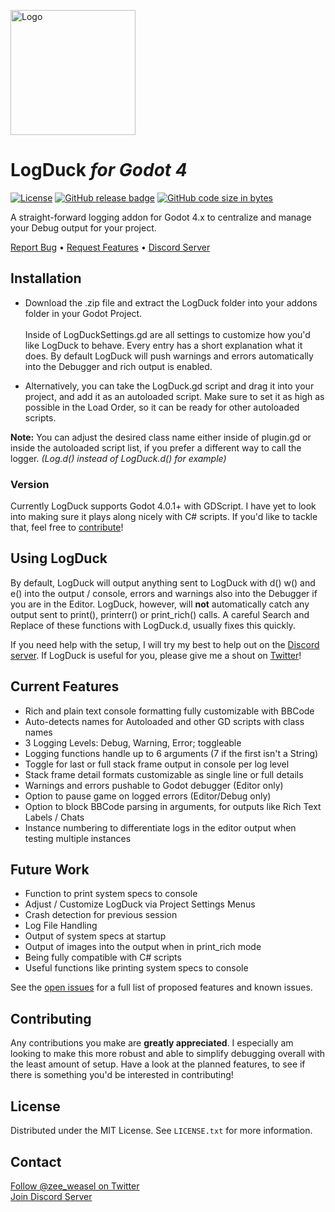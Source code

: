 <a name="readme-top"></a>

<!-- PROJECT SHIELDS -->
<!--
*** I'm using markdown "reference style" links for readability.
*** Reference links are enclosed in brackets [ ] instead of parentheses ( ).
*** See the bottom of this document for the declaration of the reference variables
*** for contributors-url, forks-url, etc. This is an optional, concise syntax you may use.
*** https://www.markdownguide.org/basic-syntax/#reference-style-links
-->

<img src="https://github.com/ZeeWeasel/LogDuck/blob/main/images/icon.png?raw=true" alt="Logo" width="200" height="200">

# LogDuck _for Godot 4_

[![License](https://img.shields.io/github/license/myyk/godot-playlists)](https://github.com/ZeeWeasel/LogDuck/blob/main/LICENSE)
[![GitHub release badge](https://badgen.net/github/release/zeeweasel/logduck)](https://github.com/zeeweasel/logduck/releases/latest)
[![GitHub code size in bytes](https://img.shields.io/github/languages/code-size/zeeweasel/logduck)](https://img.shields.io/github/languages/code-size/zeeweasel/logduck)



A straight-forward logging addon for Godot 4.x to centralize and manage your Debug output for your project.
<br />

<a href="https://github.com/ZeeWeasel/LogDuck/issues/new?labels=bug&template=bug-report---.md">Report Bug</a> • <a href="https://github.com/ZeeWeasel/LogDuck/issues/new?labels=enhancement&template=feature-request---.md">Request Features</a> • <a href="https://discord.gg/XSWkS2fWJc">Discord Server</a>

</div>

## Installation

* Download the .zip file and extract the LogDuck folder into your addons folder in your Godot Project.<br><br>Inside of LogDuckSettings.gd are all settings to customize how you'd like LogDuck to behave. Every entry has a short explanation what it does. By default LogDuck will push warnings and errors automatically into the Debugger and rich output is enabled. 

* Alternatively, you can take the LogDuck.gd script and drag it into your project, and add it as an autoloaded script. 
Make sure to set it as high as possible in the Load Order, so it can be ready for other autoloaded scripts.

**Note:** You can adjust the desired class name either inside of plugin.gd or inside the autoloaded script list, if you prefer a different way to call the logger. _(Log.d() instead of LogDuck.d() for example)_


### Version

Currently LogDuck supports Godot 4.0.1+ with GDScript. I have yet to look into making sure it plays along nicely with C# scripts. If you'd like to tackle that, feel free to <a href="#contributing">contribute</a>!



## Using LogDuck

By default, LogDuck will output anything sent to LogDuck with d() w() and e() into the output / console, errors and warnings also into the Debugger if you are in the Editor. LogDuck, however, will **not** automatically catch any output sent to print(), printerr() or print_rich() calls. A careful Search and Replace of these functions with LogDuck.d, usually fixes this quickly.

If you need help with the setup, I will try my best to help out on the [Discord server](https://discord.gg/XSWkS2fWJc). If LogDuck is useful for you, please give me a shout on [Twitter](https://twitter.com/zee_weasel)!



## Current Features

- Rich and plain text console formatting fully customizable with BBCode
- Auto-detects names for Autoloaded and other GD scripts with class names
- 3 Logging Levels: Debug, Warning, Error; toggleable
- Logging functions handle up to 6 arguments (7 if the first isn't a String)
- Toggle for last or full stack frame output in console per log level
- Stack frame detail formats customizable as single line or full details
- Warnings and errors pushable to Godot debugger (Editor only)
- Option to pause game on logged errors (Editor/Debug only)
- Option to block BBCode parsing in arguments, for outputs like Rich Text Labels / Chats
- Instance numbering to differentiate logs in the editor output when testing multiple instances

## Future Work

- Function to print system specs to console
- Adjust / Customize LogDuck via Project Settings Menus
- Crash detection for previous session
- Log File Handling
- Output of system specs at startup
- Output of images into the output when in print_rich mode
- Being fully compatible with C# scripts
- Useful functions like printing system specs to console

See the [open issues](https://github.com/ZeeWeasel/LogDuck/issues) for a full list of proposed features and known issues.

## Contributing

Any contributions you make are **greatly appreciated**. I especially am looking to make this more robust and able to simplify debugging overall with the least amount of setup. Have a look at the planned features, to see if there is something you'd be interested in contributing!


## License

Distributed under the MIT License. See `LICENSE.txt` for more information.


## Contact

[Follow @zee_weasel on Twitter](https://twitter.com/zee_weasel)<br>
[Join Discord Server](https://discord.gg/XSWkS2fWJc)
